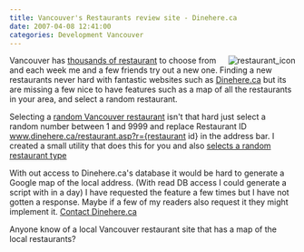```yaml
---
title: Vancouver's Restaurants review site - Dinehere.ca
date: 2007-04-08 12:41:00
categories: Development Vancouver
---
```

<img src="/public/uploads/2007/04/restaurant_icon.gif" alt="restaurant_icon" align="right" />Vancouver has <a href="http://www.dinehere.ca/allrestbyarea.asp">thousands of restaurant</a> to choose from and each week me and a few friends try out a new one. Finding a new restaurants never hard with fantastic websites such as <a href="http://www.dinehere.ca/">Dinehere.ca</a> but its are missing a few nice to have features such as a map of all the restaurants in your area, and select a random restaurant.

Selecting a <a href="http://www.abluestar.com/utilities/random_restaurant/">random Vancouver restaurant</a> isn't that hard just select a random number between 1 and 9999 and replace Restaurant ID www.dinehere.ca/restaurant.asp?r={restaurant id} in the address bar. I created a small utility that does this for you and also <a href="http://www.abluestar.com/utilities/random_restaurant/">selects a random restaurant type</a>

With out access to Dinehere.ca's database it would be hard to generate a Google map of the local address. (With read DB access I could generate a script with in a day) I have requested the feature a few times but I have not gotten a response. Maybe if a few of my readers also request it they might implement it. <a href="http://www.dinehere.ca/about.asp"> </a><a href="http://www.dinehere.ca/"></a><a href="http://www.dinehere.ca/about.asp">Contact Dinehere.ca</a>

Anyone know of a local Vancouver restaurant site that has a map of the local restaurants?
